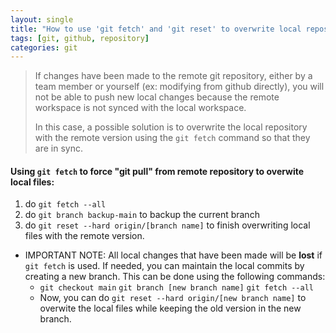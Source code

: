 ```yaml
---
layout: single
title: "How to use 'git fetch' and 'git reset' to overwrite local repository with remote version (3)"
tags: [git, github, repository]
categories: git
---
```


> If changes have been made to the remote git repository, either by a team member or yourself (ex: modifying from github directly), you will not be able to push new local changes because the remote workspace is not synced with the local workspace. 
>
> In this case, a possible solution is to overwrite the local repository with the remote version using the `git fetch` command so that they are in sync. 

#### Using `git fetch` to force "git pull" from remote repository to overwite local files:

1. do `git fetch --all` 
2. do `git branch backup-main` to backup the current branch
3. do `git reset --hard origin/[branch name]` to finish overwriting local files with the remote version. 



- IMPORTANT NOTE: All local changes that have been made will be **lost** if `git fetch` is used. If needed, you can maintain the local commits by creating a new branch. This can be done using the following commands:
  - `git checkout main`
    `git branch [new branch name]`
    `git fetch --all`
  - Now, you can do `git reset --hard origin/[new branch name]` to overwite the local files while keeping the old version in the new branch. 
